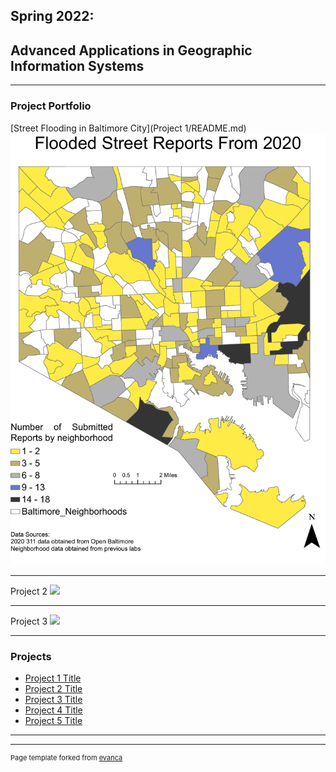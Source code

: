 ## Spring 2022: 
## Advanced Applications in Geographic Information Systems

---

### Project Portfolio

[Street Flooding in Baltimore City](Project 1/README.md)
<img src="Project 1/BIN/311 flooding reports by neighborhood.pdf?raw=true"/>

---
Project 2
<img src="images/dummy_thumbnail.jpg?raw=true"/>

---
Project 3
<img src="images/dummy_thumbnail.jpg?raw=true"/>

---

### Projects

- [Project 1 Title](http://example.com/)
- [Project 2 Title](http://example.com/)
- [Project 3 Title](http://example.com/)
- [Project 4 Title](http://example.com/)
- [Project 5 Title](http://example.com/)

---




---
<p style="font-size:11px">Page template forked from <a href="https://github.com/evanca/quick-portfolio">evanca</a></p>
<!-- Remove above link if you don't want to attibute -->
